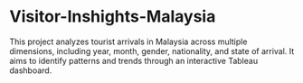 # Visitor-Inshights-Malaysia
This project analyzes tourist arrivals in Malaysia across multiple dimensions, including year, month, gender, nationality, and state of arrival. It aims to identify patterns and trends through an interactive Tableau dashboard.
